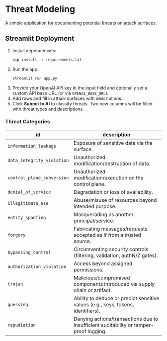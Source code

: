 # Threat Modeling

A simple application for documenting potential threats on attack surfaces.

## Streamlit Deployment

1. Install dependencies:
   ```bash
   pip install -r requirements.txt
   ```
2. Run the app:
   ```bash
   streamlit run app.py
   ```
3. Provide your OpenAI API key in the input field and optionally set a custom API base URL (or via `OPENAI_BASE_URL`).
4. Add rows and fill in attack surfaces with descriptions.
5. Click **Submit to AI** to classify threats. Two new columns will be filled with threat types and descriptions.

### Threat Categories

| id | description |
| --- | --- |
| `information_leakage` | Exposure of sensitive data via the surface. |
| `data_integrity_violation` | Unauthorized modification/destruction of data. |
| `control_plane_subversion` | Unauthorized modification/execution on the control plane. |
| `denial_of_service` | Degradation or loss of availability. |
| `illegitimate_use` | Abuse/misuse of resources beyond intended purpose. |
| `entity_spoofing` | Masquerading as another principal/service. |
| `forgery` | Fabricating messages/requests accepted as if from a trusted source. |
| `bypassing_control` | Circumventing security controls (filtering, validation, authN/Z gates). |
| `authorization_violation` | Access beyond assigned permissions. |
| `trojan` | Malicious/compromised components introduced via supply chain or artifact. |
| `guessing` | Ability to deduce or predict sensitive values (e.g., keys, tokens, identifiers). |
| `repudiation` | Denying actions/transactions due to insufficient auditability or tamper-proof logging. |
